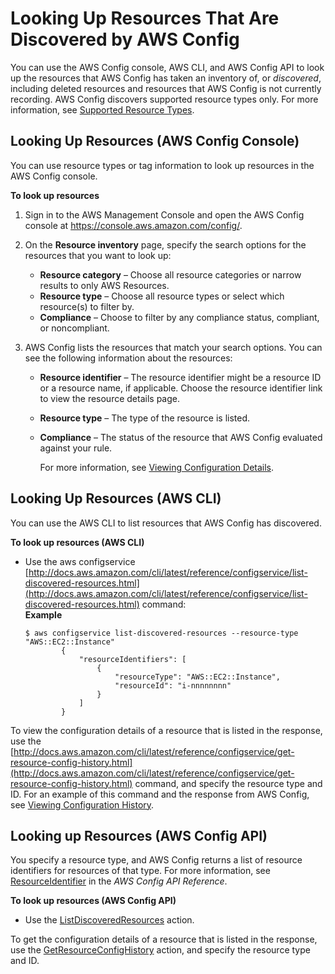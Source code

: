 # Looking Up Resources That Are Discovered by AWS Config<a name="looking-up-discovered-resources"></a>

You can use the AWS Config console, AWS CLI, and AWS Config API to look up the resources that AWS Config has taken an inventory of, or *discovered*, including deleted resources and resources that AWS Config is not currently recording\. AWS Config discovers supported resource types only\. For more information, see [Supported Resource Types](resource-config-reference.md)\.

## Looking Up Resources \(AWS Config Console\)<a name="looking-up-resources"></a>

You can use resource types or tag information to look up resources in the AWS Config console\.

**To look up resources**

1. Sign in to the AWS Management Console and open the AWS Config console at [https://console\.aws\.amazon\.com/config/](https://console.aws.amazon.com/config/)\.

1. On the **Resource inventory** page, specify the search options for the resources that you want to look up:
   + **Resource category** – Choose all resource categories or narrow results to only AWS Resources\.
   + **Resource type** – Choose all resource types or select which resource\(s\) to filter by\.
   + **Compliance** – Choose to filter by any compliance status, compliant, or noncompliant\.

1. AWS Config lists the resources that match your search options\. You can see the following information about the resources:
   + **Resource identifier** – The resource identifier might be a resource ID or a resource name, if applicable\. Choose the resource identifier link to view the resource details page\. 
   + **Resource type** – The type of the resource is listed\.
   + **Compliance** – The status of the resource that AWS Config evaluated against your rule\.

     For more information, see [Viewing Configuration Details](view-manage-resource-console.md)\.

## Looking Up Resources \(AWS CLI\)<a name="looking-up-resources-with-the-aws-cli"></a>

You can use the AWS CLI to list resources that AWS Config has discovered\. 

**To look up resources \(AWS CLI\)**
+ Use the aws configservice [http://docs.aws.amazon.com/cli/latest/reference/configservice/list-discovered-resources.html](http://docs.aws.amazon.com/cli/latest/reference/configservice/list-discovered-resources.html) command:  
**Example**  

  ```
  $ aws configservice list-discovered-resources --resource-type "AWS::EC2::Instance"
          {
              "resourceIdentifiers": [
                  {
                      "resourceType": "AWS::EC2::Instance",
                      "resourceId": "i-nnnnnnnn"
                  }
              ]
          }
  ```

To view the configuration details of a resource that is listed in the response, use the [http://docs.aws.amazon.com/cli/latest/reference/configservice/get-resource-config-history.html](http://docs.aws.amazon.com/cli/latest/reference/configservice/get-resource-config-history.html) command, and specify the resource type and ID\. For an example of this command and the response from AWS Config, see [Viewing Configuration History](view-manage-resource-console.md#get-config-history-cli)\.

## Looking up Resources \(AWS Config API\)<a name="looking-up-resources-with-aws-config-api"></a>

You specify a resource type, and AWS Config returns a list of resource identifiers for resources of that type\. For more information, see [ResourceIdentifier](https://docs.aws.amazon.com/config/latest/APIReference/API_ResourceIdentifier.html) in the *AWS Config API Reference*\.

**To look up resources \(AWS Config API\)**
+ Use the [ListDiscoveredResources](https://docs.aws.amazon.com/config/latest/APIReference/API_ListDiscoveredResources.html) action\.

To get the configuration details of a resource that is listed in the response, use the [GetResourceConfigHistory](https://docs.aws.amazon.com/config/latest/APIReference/API_GetResourceConfigHistory.html) action, and specify the resource type and ID\.